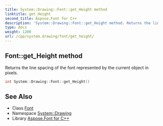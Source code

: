 ```yaml
---
title: System::Drawing::Font::get_Height method
linktitle: get_Height
second_title: Aspose.Font for C++
description: 'System::Drawing::Font::get_Height method. Returns the line spacing of the font represented by the current object in pixels in C++.'
type: docs
weight: 1200
url: /cpp/system.drawing/font/get_height/
---
```

## Font::get_Height method


Returns the line spacing of the font represented by the current object in pixels.

```cpp
int System::Drawing::Font::get_Height()
```

## See Also

* Class [Font](../)
* Namespace [System::Drawing](../../)
* Library [Aspose.Font for C++](../../../)
